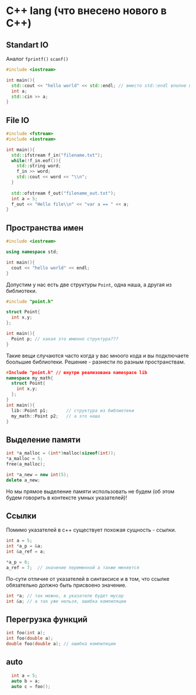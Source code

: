 # C++ lang (что внесено нового в С++)

## Standart IO
Аналог `fprintf()`  `scanf()`
```c++
#include <iostream>

int main(){
  std::cout << "hello world" << std::endl; // вместо std::endl вполне нормально писать "\n"
  int a;
  std::cin >> a;
}
```

## File IO
```c++
#include <fstream>
#include <iostream>

int main(){
  std::ifstream f_in("filename.txt");
  while(!f_in.eof()){
    std::string word;
    f_in >> word;
    std::cout << word << "\\n";
  }
  
  std::ofstream f_out("filename_out.txt");
  int a = 5;
  f_out << "Hello file\\n" << "var a == " << a;
}
```

## Пространства имен
```c++
#include <iostream>

using namespace std;

int main(){
  cout << "hello world" << endl;
}
```

Допустим у нас есть две структуры `Point`, одна наша, а другая из библиотеки.
```c++
#include "point.h"

struct Point{
  int x,y;
};

int main(){
  Point p; // какая это именно структура???
}
```

Такие вещи случаются часто когда у вас мноого кода и вы подключаете боольшие библиотеки. Решение - разнести по разным пространствам.

```c++
#Include "point.h" // внутри реализована namespace lib
namespace my_math{
  struct Point{
    int x,y;
  };
}
int main(){
  lib::Point p1;       // структура из библиотеки
  my_math::Point p2;   // а это наша
}
```

## Выделение памяти
```c++
int *a_malloc = (int*)malloc(sizeof(int));
*a_malloc = 5;
free(a_malloc);

int *a_new = new int(5);
delete a_new;
```
Но мы прямое выделение памяти использовать не будем (об этом будем говорить в контексте умных указателей)!

## Ссылки
Помимо указателей в c++ существует похожая сущность - ссылки.
```c++
int a = 5;
int *a_p = &a;
int &a_ref = a;

*a_p = 6;
a_ref = 7;  // значение переменной a также меняется
```
По-сути отличие от указателей в синтаксисе и в том, что ссылке обязательно должно быть присвоено значение. 
```c++
int *a; // так можно, в указателе будет мусор
int &a; // а так уже нельзя, ошибка компиляции
```

## Перегрузка функций
```c++
int foo(int a);
int foo(double a);
double foo(double a); // ошибка компиляции
```

## auto
```c++
  int a = 5;
  auto b = a;
  auto c = foo();
```